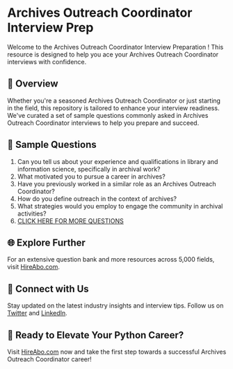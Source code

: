 # Archives Outreach Coordinator Interview Prep

Welcome to the Archives Outreach Coordinator Interview Preparation ! This resource is designed to help you ace your Archives Outreach Coordinator interviews with confidence.

## 🚀 Overview

Whether you're a seasoned Archives Outreach Coordinator or just starting in the field, this repository is tailored to enhance your interview readiness. We've curated a set of sample questions commonly asked in Archives Outreach Coordinator interviews to help you prepare and succeed.

## 📝 Sample Questions

1. Can you tell us about your experience and qualifications in library and information science, specifically in archival work?
2. What motivated you to pursue a career in archives?
3. Have you previously worked in a similar role as an Archives Outreach Coordinator?
4. How do you define outreach in the context of archives?
5. What strategies would you employ to engage the community in archival activities?
6. [CLICK HERE FOR MORE QUESTIONS](https://hireabo.com/job/18_2_21/Archives%20Outreach%20Coordinator)

## 🌐 Explore Further

For an extensive question bank and more resources across 5,000 fields, visit [HireAbo.com](https://www.hireabo.com).

## 📱 Connect with Us

Stay updated on the latest industry insights and interview tips. Follow us on [Twitter](https://twitter.com/hireabo) and [LinkedIn](https://www.linkedin.com/in/hire-abo-3609972a8/).

## 🚀 Ready to Elevate Your Python Career?

Visit [HireAbo.com](https://www.hireabo.com) now and take the first step towards a successful Archives Outreach Coordinator career!